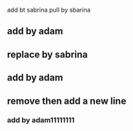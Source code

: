 


add bt sabrina
pull by sbarina
## add by adam

## replace by sabrina

## add by adam

## remove then add a new line 

### add by adam11111111
